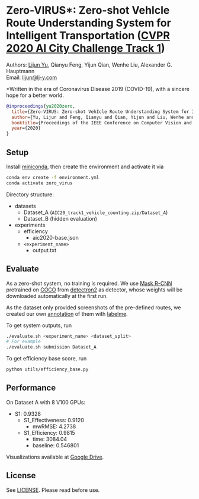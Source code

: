 # Zero-VIRUS*: Zero-shot VehIcle Route Understanding System for Intelligent Transportation ([CVPR 2020 AI City Challenge Track 1](https://www.aicitychallenge.org/2020-data-and-evaluation/))

Authors: [Lijun Yu](https://me.lj-y.com), Qianyu Feng, Yijun Qian, Wenhe Liu, Alexander G. Hauptmann \
Email: lijun@lj-y.com

*Written in the era of Coronavirus Disease 2019 (COVID-19), with a sincere hope for a better world.

```bib
@inproceedings{yu2020zero,
  title={Zero-VIRUS: Zero-shot VehIcle Route Understanding System for Intelligent Transportation},
  author={Yu, Lijun and Feng, Qianyu and Qian, Yijun and Liu, Wenhe and Hauptmann, Alexander G.},
  booktitle={Proceedings of the IEEE Conference on Computer Vision and Pattern Recognition Workshops},
  year={2020}
}
```

## Setup

Install [miniconda](https://conda.io/en/latest/miniconda.html), then create the environment and activate it via

```sh
conda env create -f environment.yml
conda activate zero_virus
```

Directory structure:

* datasets
  * Dataset_A (`AIC20_track1_vehicle_counting.zip/Dataset_A`)
  * Dataset_B (hidden evaluation)
* experiments
  * efficiency
    * aic2020-base.json
  * `<experiment_name>`
    * output.txt

## Evaluate

As a zero-shot system, no training is required.
We use [Mask R-CNN](http://openaccess.thecvf.com/content_iccv_2017/html/He_Mask_R-CNN_ICCV_2017_paper.html) pretrained on [COCO](http://cocodataset.org/#home) from [detectron2](https://github.com/facebookresearch/detectron2) as detector, whose weights will be downloaded automatically at the first run.

As the dataset only provided screenshots of the pre-defined routes, we created our own [annotation](monitor/tracks) of them with [labelme](https://github.com/wkentaro/labelme).

To get system outputs, run

```sh
./evaluate.sh <experiment_name> <dataset_split>
# For example
./evaluate.sh submission Dataset_A
```

To get efficiency base score, run

```sh
python utils/efficiency_base.py
```

## Performance

On Dataset A with 8 V100 GPUs:

* S1: 0.9328
  * S1_Effectiveness: 0.9120
    * mwRMSE: 4.2738
  * S1_Efficiency: 0.9815
    * time: 3084.04
    * baseline: 0.546801

Visualizations available at [Google Drive](https://drive.google.com/drive/folders/1s3TPykPa3JTaPOHUVOQF8S4iUi3SduAN?usp=sharing).

## License

See [LICENSE](LICENSE). Please read before use.
